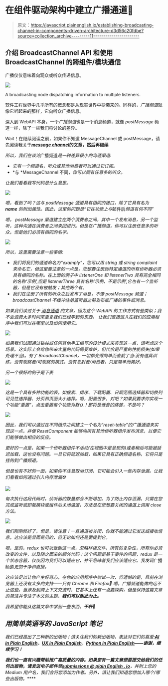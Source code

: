 # 在组件驱动架构中建立广播通道📡

> 原文：<https://javascript.plainenglish.io/establishing-broadcasting-channel-in-components-driven-architecture-d3d56c20fdbe?source=collection_archive---------11----------------------->

## 介绍 BroadcastChannel API 和使用 BroadcastChannel 的跨组件/模块通信

广播仅仅意味着向观众或听众传递信息。

![](img/9508ea3ccb8fd508b9ea4d19dce20e69.png)

A broadcasting node dispatching information to multiple listeners.

软件工程世界中几乎所有的概念都是从现实世界中抄袭来的。同样的，*广播频道*就像它听起来的那样，它向听众广播信息。

深入到 WebAPI 本身，一个*广播频道*也是一个消息频道，就像 *postMessage* 频道一样，除了一些我们将讨论的差异。

Wait！在继续阅读之前，如果你不知道 MessageChannel 或 postMessage，请先阅读我关于[***message channel***](https://medium.com/@itssaadabbasi/message-channels-f94de3488b1a)**的文章，然后再继续**

*所以，我们在谈论*广播频道*是一种差异很小的沟通渠道:*

*   *它有一个频道名，听众或其他消费者可以通过它订阅。*
*   *与 *MessageChannel 不同，*你可以拥有任意多的听众。*

*让我们看看我写代码是什么意思。*

*![](img/d5aea797faf6f9449257e55b4b1c3b93.png)*

*嗯，看到了吗？这与 *postMessage* 通道具有相同的接口，除了它具有名为 **name** 的附加属性。因此，这里的问题是“它在功能上与*邮件后*频道有何不同”*

*嗯， *postMessage* 渠道建立在两个消费者之间，其中一个发布消息，另一个监听，这种沟通在消费者之间来回进行。但是在广播频道，你可以注册任意多的听众，但是他们必须有相同的名字。*

*![](img/d8aa1986a675a4c1bfa7300a3a0ed7f3.png)*

*所以，这里需要注意一些事情:*

*   *我们将我们的通道命名为“examply”，您可以用 string 或 string complaint 来命名它，但这里要注意的一点是，您想要注册到特定通道的所有侦听器必须具有相同的名称。在上面的例子中 *listenerOne* 和 *listenerTwo* 具有完全相同的名称‘示例’,但是 *listenerThree* 具有名称‘示例，不是示例’,它也有一个监听器，但是它没有被触发；其他两个有。*
*   *我们在注册了所有的听众之后发布了消息，不像 *postMessage* 频道； *broadcastChannel* 不缓冲注册监听器之前发布或广播的事件或消息。*

*如果我们读过关于 [*消息通道*](https://medium.com/@itssaadabbasi/message-channels-f94de3488b1a) 的文章，因为这个 WebAPI 的工作方式有些类似；我不会浪费太多时间来重复我们已经学到的东西。
让我们直接进入在我们的应用程序中我们可以在哪里以及如何使用它。*

*![](img/d6781d58ea27ce34580ace853460032d.png)*

*如果我们试图通过钻柱或任何其他手工编写的设计模式来实现这一点，请考虑这个场景。这实际上会给你带来大量的代码需要维护，但代价是严重的性能损失(如果处理不当)。有了 BroadcastChannel，一切都变得简单而直截了当:没有道具训练，没有观察者/可观察的模式，没有发射者/消费者，只是简单而美好。*

*另一个很好的例子是下表*

*![](img/123591819a7cb2fcf651baca90c6b50f.png)*

*这是一个具有多种功能的表，如搜索、排序、下载配置、日期范围选择器和切换列可见性选择器、分页和页面大小选择。嗯，配置很多，对吧？如果我要求你实现一个功能“重置”，点击重置每个功能为默认！那将是低音的痛苦，不是吗？*

*![](img/c5a9ce3d27a5d53c91d480770140c012.png)*

*因此，我们可以通过在不同组件之间建立一个名为“reset-table”的广播通道来实现这一点，并使 *ResetComponent* 能够向所有其他侦听器组件发布消息，以便它们能够做出相应的反应。*

*更好的一点是，如果一个侦听器组件不活动(在视图中是呈现的)或者稍后可能被延迟加载，这也没有问题。一旦它将延迟加载，如果它具有正确频道名称，它将只是挂钩到广播频道。*

*但是也有不好的一面，如果你不注意取消订阅，它可能会引入一些内存泄漏。让我们看看如何通过引入内存泄漏☢️*

*![](img/0a2deb16bc4328fc80099d49ca716796.png)*

*每次执行这段代码时，侦听器的数量都会不断增加。为了防止内存泄漏，只需在您完成监听或卸载模块或组件后关闭通道，方法是在您想要关闭的通道上调用 *close* 方法。*

*![](img/aa4d21c5ef26a6bfacb4e0f2daddece0.png)*

*我们刚刚修好了，但是，请注意！一旦通道被关闭，你就不能通过它发送或接收信息，这应该是显而易见的，但无论如何还是要提到它。*

*嗯，是的，redux 也可以做到这一点，忽略样板文件，所有的复杂性，所有你必须改变的文件，以及随之而来的额外代码；这个问题是基于事件的问题，redux 是一个状态容器，仅仅因为我们可以适应它，并不意味着我们应该适应它。我发现*广播频道*更加干净和直接。*

*这应该足以让你产生好奇心，在你的应用程序中尝试一次，但遗憾的是，目前在浏览器上还没有太多的支持——只有 Chrome 和 Firefox🙁
嗯，*广播频道*能做的远不止这些。当涉及到跨上下文交流时，它基本上还有一点要探索，但是保持这篇文章的简洁并专注于本文的主题，**我们可以到此为止。***

*我希望你能从这篇文章中学到一些东西。**干杯🍻***

## ***用简单英语写的 JavaScript 笔记***

*我们已经推出了三种新的出版物！请关注我们的新出版物，表达对它们的喜爱:[**AI in Plain English**](https://medium.com/ai-in-plain-english)，[**UX in Plain English**](https://medium.com/ux-in-plain-english)，[**Python in Plain English**](https://medium.com/python-in-plain-english)**——谢谢，继续学习！***

***我们也一直有兴趣帮助推广高质量的内容。如果您有一篇文章想要提交给我们的任何出版物，请发送电子邮件至[**submissions @ plain English . io**](mailto:submissions@plainenglish.io)**，并附上您的 Medium 用户名，我们会将您添加为作者。另外，请让我们知道您想加入哪个/哪些出版物。*****